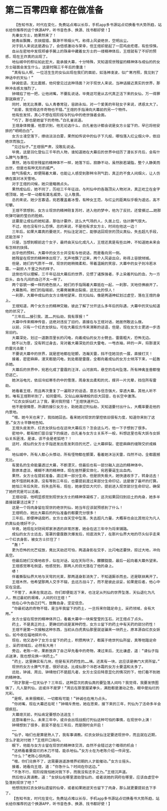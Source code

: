 # 第二百零四章 都在做准备
        【告知书友，时代在变化，免费站点难以长存，手机app多书源站点切换看书大势所趋，站长给你推荐的这个换源APP，听书音色多、换源、找书都好使！】
       先秦女方士，她果然来了！
       她青丝飘舞，衣袂猎猎，飘渺不带烟火气，称得上风姿绝世，空明出尘。
       对于别人来说这是遇仙了，会倍感激动与荣幸，但王煊却是起了一层鸡皮疙瘩，有些惊悚。
       自从在密地中发现郑睿手腕上的珠串中藏着女方士的一缕精神体后，王煊就有了不好的预感，现在王炸真的出现了。
       地仙城中的祭坛如此宏大，能承接大幕，十分特殊，天知道现世残留的精神体与成仙的的女方士碰面会发生什么，这是时隔三千年后的重逢！
       “真有仙人啊，一位活生生的女仙出现在我们的面前，如洛神凌波，似广寒月照，我见到了神话中的天仙！”
       钟诚低语，无比震撼，他何曾见过这种场面？对于现世人来说，当神话接近真实的世界，那种冲击感太强烈了。
       钟晴掐了他一把，让他闭嘴，不要乱说话，毕竟这可是从古代真正活下来的女仙，万一得罪那就麻烦了。
       同时，她无比羡慕，仙人青春常驻，容颜永灿，对一个爱美的年轻女子来说，诱惑太大了。
       “前辈，我觉得这件奇物也不错。”王煊的手指滑向大幕前的另一个物件。
       他有些发怵，真心不想在现阶段与列仙中的绝世强者会面。
       “巧了，那也是她留下的奇物。”白孔雀说道。
       王煊身体微僵，他意识到，他无论选什么，白孔雀估计都会说是女方士留下的，早已将他安排的“明明白白”。
       女方士凌空落下，缭绕淡淡白雾，果然如传说中的仙子下凡般，哪怕落入红尘烟火中，依旧绝世而独立。
       “见过仙子。”王煊很严肃，没敢乱说话。
       毕竟，这是羽化登仙三千年的人物，谁知道她在大幕后的世界中经历了漫长岁月后，会有什么脾气与秉性。
       果然，她与现世残留的精神体不一样，她落下后，寂静不动，虽然肤若凝脂，整个人静美而出世，但是也有种无形的威严。
       她气场极大，即便隔着大幕，也能让人感受到那种冷冽气韵，真正的不食人间烟火，让人仿佛在面对冰天雪地。
       对于王煊的问候，她只是略微点头。
       果然成仙后，她不同了，历经三千年征战，与列仙中的各路顶尖人物对决，真正屹立在金字塔顶端，她一举一动都有莫名威势，让人敬畏。
       总的来说，她少言寡语，宛若覆盖着冰雪，有种女王范，与红尘的距离似乎极为遥远，高不可攀。
       王煊不禁想到，女方士现世的精神刚复苏时，进入他的梦中，他为了反抗，还曾摸过……她那吹弹可破的莹白的脸颊。
       这要是让成仙的她知道，那估计要炸，这么大气场的人，久居上位，估计脾气很大。
       不过，他也没有什么恐惧，总的来说，不是他有求女方士，时间在他这一边！
       三年后，如果大幕真的要熄灭，列仙注定消亡，能够逃回现世的顶尖真仙，失去超凡手段，还能怎样？
       只是，当想到眼前这个女子，最终由天仙化成凡人，王煊还真是有些出神，不知道她未来会有怎样的抉择。
       出乎他的预料，大幕中的女方士并没有与他说话，而是看向另一侧。
       她残留在现世的精神体出现了，无声地飘了过来，两个人风姿出众，称得上容貌倾城。
       但是，她们的气质不一样，现世的她稍微柔和，带着温婉的笑容，大幕中的女子则冷若冰霜，一副拒人千里之外的样子。
       这倒也可以理解，三千年征战大幕后的世界，见惯了诸族强者，手上染着列仙的血，为一方巨头，自与凡间的自己不太一样了。
       两个容貌一模一样的绝色丽人，她们的手指隔着大幕抵在一起，一刹那，天地仿佛崩开了。
       大幕轰鸣，她们的指端前，光幕竟被撕出裂痕，这无比的惊人！
       一刹那，大幕中成仙的女方士倏地望来，目光灿灿，像是两道神虹划过虚空，落在王煊的身上。
       王煊知道，两个女方士的精神交融，彼此了解了分开这么多年后的际遇，大幕中的天仙知道他的状况了。
       “三年后……接引我，渡……列仙劫，我有厚报！”
       大幕中传来精神传音，这绝对违反了旧约，直接在与王煊对话，她居然敢这么做。
       以前，只有一个红衣女妖仙，可在大幕后方传来清晰的话语，但是，现在女方士更进一步违背旧约。
       大幕深处，划过一道数百里长的闪电，向着成仙的女方士劈去，雷霆粗大，恐怖无边。
       她不以为意，没有转过身去，背对着大幕深处的巨大雷电，一甩衣袖，砰的一声，将那漫天的雷光击散！
       不要说大幕中的世界，就是密地都在轻颤，浩瀚天雷，挡不住她羽衣一展，直接打灭！
       接着，密密麻麻，漫天都是闪电，到处都是雷霆，全都向着成仙的女方士倾泻下来，一起轰杀她。
       大幕后的世界中，宛若化成了雷霆的汪洋，山河哀鸣，悬空的岛屿坠落，所有神禽圣兽都惶恐逃亡。
       她沐浴电光，依旧冷如寒冬的中的雪莲，周身发出柔和的光，撑开一片光晕，挡住所有雷劫。
       她看着王煊，而且再次重复了一遍刚才的话语，意志与信念强大，穿透大幕。其他人听不到，唯有王煊聆听到了，如同雷鸣，又似山崩海啸般的巨大回音，在长空中激荡。
       “红衣女妖仙盯上了我，要对我狩猎！”王煊快速开口。
       他不是很情愿，所谓的接引女方士，助她渡过列仙劫，天知道要付出什么，大概率要走他的内景地。
       “哦，她今天也来了，我挡她回去。看来她对现世的掌控依旧很有力度，知道你来到了这里。”女方士平静地告知。
       王煊头皮发炸，红衣女妖仙也在这块大幕后方？怎会这么巧，他一下子想到了很多。
       密地中，都有她们昔日留下的痕迹，白孔雀与女方士关系不一般，料想这里也有大妖与女妖仙关系匪浅，是谁，该不会是老狐吧？！
       这时，成仙的女方士手指迸发出愈发刺目的光芒，让大幕碎裂，密密麻麻的缝隙交织成蛛网。
       地仙城中，所有人都心头悸动，所有怪物都在颤栗，看着她沐浴天雷，岿然不动，全都震撼无比。
       有莫名的生命能量透过大幕，不断湮灭，但最后也有一部分融入这边的精神体中。
       那原本虚淡、模糊不清的精神体，现在居然要实体化，宛若要诞生出血肉。
       果然，女方士在提前准备，渡过来一部分生命，但是损失极大，她快速收手了，转身远去！
       她不惜损耗本源，没有等到三年后，也要提前渡过来部分生命印记，这是做了最坏的打算。
       她怕三年后失败，将失去所有，现在，她承受巨大代价，提前进入现世部分生命印记，确保了她终究是可以活着。
       王煊动容，他明显感觉到现世女方士的精神体凝练了，这次如果回归到旧土的肉身，她多半直接就要活过来了！
       这是一个将肉身留在现世的绝世列仙，她当年应该就预感到了什么！
       王煊明白，她比大幕后的列仙准备的都要充分很多！
       三年后，即便神话腐朽，女方士自天空中坠落，失去超凡力量，大概率也会比其他沦为凡人的真仙处境好不少。
       毕竟，她现在对财阀郑家渗透的非常厉害，她会在这三年中为将来铺路。
       成仙的女方士远去，笼罩的雷霆数次爆发后，彻底消失了，在那片仙界大地的尽头似乎走来一个红衣身影，被女方士拦住了！
       “轰！”
       更为恐怖的光芒绽放，竟比天劫还可怕，两道身影在交手，比闪电还要快，掠过大地，冲向高空。
       但最后她们又倏地收手，似在对话，站在天际尽头，朦朦胧胧，最后一起向着大幕外望来。
       王煊感觉寒毛倒竖，他感觉到，那两人的目光落在了他的身上。
       哧！
       伴着撕裂仙界大地与天穹的光束，那两道身影消失了，不知道厮杀而去，还是联袂离开了。
       王煊木然，他希望那两人交手不辍，去远方战斗了，而不是彼此谈妥，如果是后者，他心中实在没底。
       “不管了，未来在我这边。你们即便能活下来，也注定从列仙的世界坠落，天仙退化为凡人，熬过最初的艰难，人间的归王煊！”
       他在心中为自己打气，鼓舞自身，坚定信念。
       “你最初选的奇物不错，是当年我留下的药土，一旦将来你踏足命土、采药领域，会有大用。”
       女方士留在现世的精神体开口，看着大幕中一块紫莹莹的玉石，对王煊点了点头。
       药土，不是真正的土，更确切的说是某种药性，女方士留下的药土中有天药的部分药性！
       王煊不是第一次接触这种东西，当初从白虎真仙那里就诓骗来一块药土，原本源自红衣女妖仙，如今收在福地碎片中。
       现在，他又选中了女方士留下的药土，积攒两块了，都属于绝世列仙所留，真等他踏足命土、采药领域后，必然有大用！
       旁边，老陈一听，果断放弃了自己早先看中的奇物，凑过来后，无比谦虚，道：“请仙子指点迷津，我也想兑换一块药土。”
       “药土，这里确实有几块，但是有天药药性的……咦，还真有一块，这应该是佛门大贤所留。”
       现世的女方士脾气不差，很好说话，比成仙那个冷若冰霜的女方士要温和太多了。
       远处，钟诚、周云、钟晴他们不是超凡者，女方士没后特意显化的情况的下，他们看不到她的精神体。
       “刚才那是一位天仙子？三年后，这种层次的真仙真的要坠落人间吗？我觉得，我要发愤图强了，凡人娶列仙，这或许不是梦！”周云在那里握紧拳头，满脸都是激动之色，眼中是灿烂的光彩。
       “是啊，未来很精彩，一切都有可能！”钟诚也在用力点头。
       “你闭嘴，现在大幕还在呢！”钟晴斥责他，她在思索，接下来的三年，列仙为了活命多半会很疯狂。
       大幕熄灭前，列仙肯定要想办法逃生！
       这意味着什么，未来三年中，或许会出现战舰打列仙这种可怕的事情，在现世中上演！
       钟晴想到了很多，剧变不是在三年后，而是随时会开启！
       ……
       “仙子，咱们也是算是熟人了，我有事请教。红衣女妖仙注定要进现世中，而且就在近期，怎么才能对付她？”王煊开口询问。
       眼下，他能与女方士留在现世的精神体交流，自然不会错过这个难得的机会！
       “这柄看着要腐烂的木刀不错，能杀地仙。”女方士在为老陈介绍一件异宝。
       “什么？”老陈心惊肉跳。
       “哦，你们兑换不了，这需要逍遥游境界初期的人才能催动。”女方士摇头。
       接着，她看向王煊，道：“你急什么？时间在你这边。”
       “不急不行，现阶段我怕她对我下手，而我没有还手之力。”王煊沉声道。
       然后他认真请教，道：“女妖仙在哪里渡劫登仙的，或者说她的洞府在哪里，应该自虚空中坠落到现世了吧？”
       他想找到红衣女妖仙遗留的仙骨，或者如果她逆天也留下了肉身，那么就更要提前去下手了。
       【告知书友，时代在变化，免费站点难以长存，手机app多书源站点切换看书大势所趋，站长给你推荐的这个换源APP，听书音色多、换源、找书都好使！】